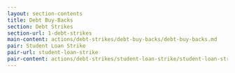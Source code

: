 ```yaml
---
layout: section-contents
title: Debt Buy-Backs
section: Debt Strikes
section-url: 1-debt-strikes
main-content: actions/debt-strikes/debt-buy-backs/debt-buy-backs.md
pair: Student Loan Strike
pair-url: student-loan-strike
pair-content: actions/debt-strikes/student-loan-strike/student-loan-strike.md
---
```


